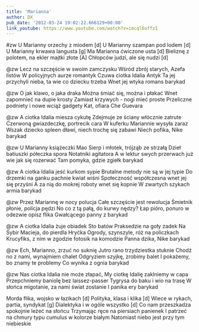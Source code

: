 ```yaml
---
title: 'Marianna'
author: DX
pub_date: '2012-03-24 19:02:22.666129+00:00'
link_youtube: https://www.youtube.com/watch?v=imcql6offzI
---
```


#zw
U Marianny orzechy z miodem [d]
U Marianny szampan pod lodem [d]
U Marianny krwawa langusta [g]
Ma Marianna ćwiczone usta [d]
Bieliznę z polotem, na ekler majtki złote [A]
Chłopców judzi, ale się nudzi [d]

@zw
Lecz na szczęście w swoim zamczysku
Wśród zbrój starych, Azefa listów
W policyjnych aurze romantyk 
Czuwa ciotka Idalia Antyk 
Ta jej przychyli nieba, ta wie co dziecku trzeba
Wnet jej wtyka romans barykad

@zw
O jak klawo, o jaka draka 
Można śmiać się, można i płakać
Wnet zapomnieć na dupie krosty
Zamiast krzywych - nogi mieć proste
Przeliczne podniety i nowe wciąż gadgety
Kat, ofiara Che Guevara

@zw
A ciotka Idalia miesza cykutę
Zdejmuje ze ściany włócznie zatrute
Czerwoną gwiazdeczkę, portrecik cara
W kuferku Mariannie wysyła zaraz
Wszak dziecko spleen dławi, niech trochę się zabawi
Niech pofika, Nike barykad

@zw
U Marianny książeczki Mao
Sierp i młotek, trójząb ze strzałą
Dzieł batiuszki półeczka spora
Notatniki agitatora
A w lektur swych przerwach już wie jak się rozerwać
Tam pomyka, gdzie zgiełk barykad

@zw
A ciotka Idalia jeść kurkom sypie
Brutalne metody nie są w jej typie
Do drzemki na ganku pachnie kwiat wiśni
Społeczność współczesna wnet jej się przyśni
A za nią do mokrej roboty wnet się kopnie 
W zwartych szykach armia barykad

@zw
Przez Mariannę w nocy polucja
Całe szczęście jest rewolucja
Śmietnik płonie, policja pędzi
No co z tą pałą, do kurwy nędzy? 
Łap pióro, ponuro w odezwie opisz flika
Gwałcącego panny z barykad

@zw
A ciotka Idalia żuje obiadek
Sto batów Praksedzie na goły zadek
Na Sybir Macieja, do pierdla Hryćka
Ogrody, szynszyle, róż na policzkach
Krucyfiks, z nim w zgodzie fotosik na komodzie
Panna dzika, Nike barykad

@zw
Ech, Marianno, zrzuć no suknię
Jutro rano trzydziestka stuknie
Chodź no z nami, wynajmiem chalet
Odgryziem szyjkę, zrobimy balet 
I pokażemy, bo znamy te problemy
Co wynika z ognia barykad

@zw
Nas ciotka Idalia nie może złapać, 
My ciotkę Idalię zaklniemy w capa
Przepchniemy baniolę bez laissez-passer
Tygrysa do baku i wio na trasę
W słońca migotanie, za nami świat zostanie
I panika ery barykad

Morda flika, wojsko w łazikach [d]
Polityka, klasa i klika [d]
Wiece w rykach, partia, syndykat [g]
Dialektyka i w ogóle wszystko [d]
Co nam przeszkadza spokojnie leżeć na słońcu 
Trzymając ręce na piersiach panienek 
I patrzeć na chmury typu cumulus w kolorze białym
Natomiast niebo jest przy tym niebieskie